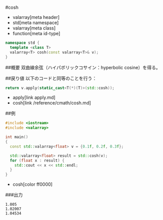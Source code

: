 #cosh
* valarray[meta header]
* std[meta namespace]
* valarray[meta class]
* function[meta id-type]

```cpp
namespace std {
  template <class T>
  valarray<T> cosh(const valarray<T>& v);
}
```

##概要
双曲線余弦（ハイパボリックコサイン：hyperbolic cosine）を得る。


##戻り値
以下のコードと同等のことを行う：

```cpp
return v.apply(static_cast<T(*)(T)>(std::cosh));
```
* apply[link apply.md]
* cosh[link /reference/cmath/cosh.md]


##例
```cpp
#include <iostream>
#include <valarray>

int main()
{
  const std::valarray<float> v = {0.1f, 0.2f, 0.3f};

  std::valarray<float> result = std::cosh(v);
  for (float x : result) {
    std::cout << x << std::endl;
  }
}
```
* cosh[color ff0000]

###出力
```
1.005
1.02007
1.04534
```



